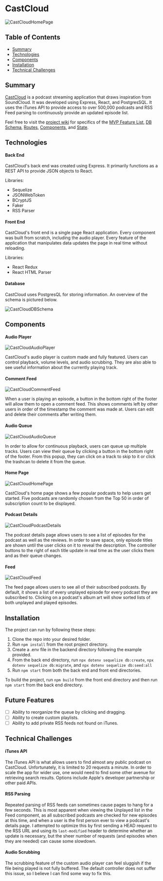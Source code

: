 # CastCloud

![CastCloudHomePage](https://i.imgur.com/7IEmDy3.png)

## Table of Contents
- [Summary](#summary)
- [Technologies](#technologies)
- [Components](#components)
- [Installation](#installation)
- [Technical Challenges](#technical-challenges)

## Summary

[CastCloud](https://cast-cloud-js.herokuapp.com) is a podcast streaming application that draws inspiration from SoundCloud. It was developed using Express, React, and PostgresSQL. It uses the iTunes API to provide access to over 500,000 podcasts and RSS Feed parsing to continuously provide an updated episode list.

Feel free to visit the [project wiki](https://github.com/danielshoun/cast-cloud/wiki/) for specifics of the [MVP Feature List](https://github.com/danielshoun/cast-cloud/wiki/MVP-Feature-List), [DB Schema](https://github.com/danielshoun/cast-cloud/wiki/Database-Schema), [Routes](https://github.com/danielshoun/cast-cloud/wiki/Routes), [Components](https://github.com/danielshoun/cast-cloud/wiki/Components), and [State](https://github.com/danielshoun/cast-cloud/wiki/Redux-Store-Tree).

## Technologies

#### Back End
CastCloud's back end was created using Express. It primarily functions as a REST API to provide JSON objects to React.

Libraries:
- Sequelize
- JSONWebToken
- BCryptJS
- Faker
- RSS Parser


#### Front End
CastCloud's front end is a single page React application. Every component was built from scratch, including the audio player. Every feature of the application that manipulates data updates the page in real time without reloading.

Libraries:
- React Redux
- React HTML Parser

#### Database

CastCloud uses PostgresQL for storing information. An overview of the schema is pictured below.

![CastCloudDBSchema](https://i.imgur.com/AEIgRtp.png)

## Components

#### Audio Player

![CastCloudAudioPlayer](https://i.imgur.com/EMdJ9Pq.png)

CastCloud's audio player is custom made and fully featured. Users can control playback, volume levels, and audio scrubbing. They are also able to see useful information about the currently playing track.

#### Comment Feed

![CastCloudCommentFeed](https://i.imgur.com/bFeGDK6.png)

When a user is playing an episode, a button in the bottom right of the footer will allow them to open a comment feed. This shows comments left by other users in order of the timestamp the comment was made at. Users can edit and delete their comments after writing them.

#### Audio Queue

![CastCloudAudioQueue](https://i.imgur.com/BEr1eJo.png)

In order to allow for continuous playback, users can queue up multiple tracks. Users can view their queue by clicking a button in the bottom right of the footer. From this popup, they can click on a track to skip to it or click the trashcan to delete it from the queue.

#### Home Page

![CastCloudHomePage](https://i.imgur.com/QReSgJ0.png)

CastCloud's home page shows a few popular podcasts to help users get started. Five podcasts are randomly chosen from the Top 50 in order of subscription count to be displayed.

#### Podcast Details

![CastCloudPodcastDetails](https://i.imgur.com/7W1KUbd.png)

The podcast details page allows users to see a list of episodes for the podcast as well as the reviews. In order to save space, only episode titles are shown until the user clicks on it to reveal the description. The controller buttons to the right of each title update in real time as the user clicks them and as their queue changes.

#### Feed

![CastCloudFeed](https://i.imgur.com/NPJ5ric.png)

The feed page allows users to see all of their subscribed podcasts. By default, it shows a list of every unplayed episode for every podcast they are subscribed to. Clicking on a podcast's album art will show sorted lists of both unplayed and played episodes.

## Installation

The project can run by following these steps:
1. Clone the repo into your desired folder.
2. Run `npm install` from the root project directory.
3. Create a .env file in the backend directory following the example provided.
4. From the back end directory, run `npx dotenv sequelize db:create`, `npx dotenv sequelize db:migrate`, and `npx dotenv sequelize db:seed:all`
5. Run `npm start` from both the back end and front end directories.

To build the project, run `npm build` from the front end directory and then run `npm start` from the back end directory.

## Future Features

- [ ] Ability to reorganize the queue by clicking and dragging.
- [ ] Ability to create custom playlists.
- [ ] Ability to add private RSS feeds not found on iTunes.

## Technical Challenges

#### iTunes API

The iTunes API is what allows users to find almost any public podcast on CastCloud. Unfortunately, it is limited to 20 requests a minute. In order to scale the app for wider use, one would need to find some other avenue for retrieving search results. Options include Apple's developer partnership or other paid APIs.

#### RSS Parsing

Repeated parsing of RSS feeds can sometimes cause pages to hang for a few seconds. This is most apparent when viewing the Unplayed list in the Feed component, as all subscribed podcasts are checked for new episodes at this time, and when a user is the first person ever to view a podcast's details page. I attempted to optimize this by first sending a HEAD request to the RSS URL and using its `last-modified` header to determine whether an update is necessary, but the sheer number of requests (and episodes when they are needed) can cause some slowdown.

#### Audio Scrubbing

The scrubbing feature of the custom audio player can feel sluggish if the file being played is not fully buffered. The default controller does not suffer this issue, so I believe I can find some way to fix this.